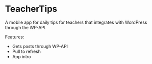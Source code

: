 # TeacherTips

A mobile app for daily tips for teachers that integrates with WordPress through the WP-API.

Features:

- Gets posts through WP-API
- Pull to refresh
- App intro

